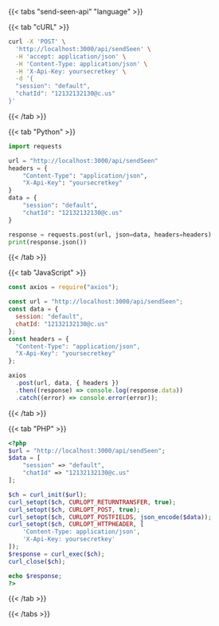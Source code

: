 <div></div>

{{< tabs "send-seen-api" "language" >}}

{{< tab "cURL" >}}

```sh
curl -X 'POST' \
  'http://localhost:3000/api/sendSeen' \
  -H 'accept: application/json' \
  -H 'Content-Type: application/json' \
  -H 'X-Api-Key: yoursecretkey' \
  -d '{
  "session": "default",
  "chatId": "12132132130@c.us"
}'
```

{{< /tab >}}

{{< tab "Python" >}}

```python
import requests

url = "http://localhost:3000/api/sendSeen"
headers = {
    "Content-Type": "application/json",
    "X-Api-Key": "yoursecretkey"
}
data = {
    "session": "default",
    "chatId": "12132132130@c.us"
}

response = requests.post(url, json=data, headers=headers)
print(response.json())
```

{{< /tab >}}

{{< tab "JavaScript" >}}

```javascript
const axios = require("axios");

const url = "http://localhost:3000/api/sendSeen";
const data = {
  session: "default",
  chatId: "12132132130@c.us"
};
const headers = {
  "Content-Type": "application/json",
  "X-Api-Key": "yoursecretkey"
};

axios
  .post(url, data, { headers })
  .then((response) => console.log(response.data))
  .catch((error) => console.error(error));
```

{{< /tab >}}

{{< tab "PHP" >}}

```php
<?php
$url = "http://localhost:3000/api/sendSeen";
$data = [
    "session" => "default",
    "chatId" => "12132132130@c.us"
];

$ch = curl_init($url);
curl_setopt($ch, CURLOPT_RETURNTRANSFER, true);
curl_setopt($ch, CURLOPT_POST, true);
curl_setopt($ch, CURLOPT_POSTFIELDS, json_encode($data));
curl_setopt($ch, CURLOPT_HTTPHEADER, [
    'Content-Type: application/json',
    'X-Api-Key: yoursecretkey'
]);
$response = curl_exec($ch);
curl_close($ch);

echo $response;
?>
```

{{< /tab >}}

{{< /tabs >}}
